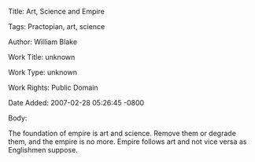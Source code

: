 Title:  Art, Science and Empire

Tags:   Practopian, art, science

Author: William Blake

Work Title: unknown

Work Type: unknown

Work Rights: Public Domain

Date Added: 2007-02-28 05:26:45 -0800

Body: 

The foundation of empire is art and science. Remove them or degrade them, and the empire is no more. Empire follows art and not vice versa as Englishmen suppose.

